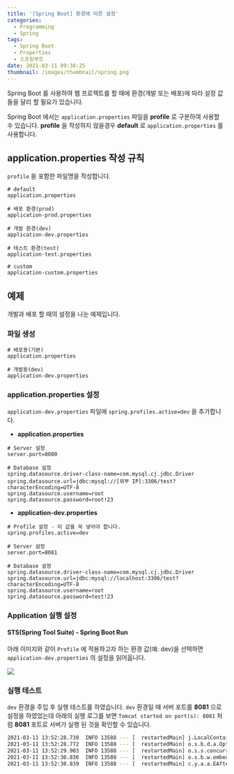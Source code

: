 ```yaml
---
title: '[Spring Boot] 환경에 따른 설정'
categories:
  - Programming
  - Spring
tags:
  - Spring Boot
  - Properties
  - 스프링부트
date: 2021-03-11 09:38:25
thumbnail: /images/thumbnail/spring.png
---
```


Spring Boot 를 사용하여 웹 프로젝트를 할 때에 환경(개발 또는 배포)에 따라 설정 값들을 달리 할 필요가 있습니다.

Spring Boot 에서는 `application.properties` 파일을 **profile** 로 구분하여 사용할 수 있습니다. **profile** 을 작성하지 않을경우 **default** 로 `application.properties` 를 사용합니다.

## application.properties 작성 규칙

`profile` 을 포함한 파일명을 작성합니다.

```properties
# default
application.properties

# 배포 환경(prod)
application-prod.properties

# 개발 환경(dev)
application-dev.properties

# 테스트 환경(test)
application-test.properties

# custom
application-custom.properties
```

## 예제

개발과 배포 할 때의 설정을 나눈 예제입니다.

### 파일 생성

```properties
# 배포용(기본)
application.properties

# 개발용(dev)
application-dev.properties
```

### application.properties 설정

`application-dev.properties` 파일에 `spring.profiles.active=dev` 을 추가합니다.

- **application.properties**

```properties
# Server 설정
server.port=8080

# Database 설정
spring.datasource.driver-class-name=com.mysql.cj.jdbc.Driver
spring.datasource.url=jdbc:mysql://[외부 IP]:3306/test?characterEncoding=UTF-8
spring.datasource.username=root
spring.datasource.password=root!23
```

- **application-dev.properties**

```properties
# Profile 설정 - 이 값을 꼭 넣어야 합니다.
spring.profiles.active=dev

# Server 설정
server.port=8081

# Database 설정
spring.datasource.driver-class-name=com.mysql.cj.jdbc.Driver
spring.datasource.url=jdbc:mysql://localhost:3306/test?characterEncoding=UTF-8
spring.datasource.username=root
spring.datasource.password=test!23
```

### Application 실행 설정

#### **STS(Spring Tool Suite)** - Spring Boot Run

아래 이미지와 같이 `Profile` 에 적용하고자 하는 환경 값(예: dev)을 선택하면 `application-dev.properties` 의 설정을 읽어옵니다.

![](/images/springboot/profile_setting.png)

### 실행 테스트

`dev` 환경을 주입 후 실행 테스트를 하였습니다. `dev` 환경일 때 서버 포트를 **8081** 으로 설정을 하였었는데 아래의 실행 로그를 보면 `Tomcat started on port(s): 8081` 처럼 **8081** 포트로 서버가 실행 된 것을 확인할 수 있습니다.

```bash
2021-03-11 13:52:28.738  INFO 13588 --- [  restartedMain] j.LocalContainerEntityManagerFactoryBean : Initialized JPA EntityManagerFactory for persistence unit 'default'
2021-03-11 13:52:28.772  INFO 13588 --- [  restartedMain] o.s.b.d.a.OptionalLiveReloadServer       : LiveReload server is running on port 35729
2021-03-11 13:52:29.903  INFO 13588 --- [  restartedMain] o.s.s.concurrent.ThreadPoolTaskExecutor  : Initializing ExecutorService 'applicationTaskExecutor'
2021-03-11 13:52:30.836  INFO 13588 --- [  restartedMain] o.s.b.w.embedded.tomcat.TomcatWebServer  : Tomcat started on port(s): 8081 (http) with context path '/admin'
2021-03-11 13:52:30.839  INFO 13588 --- [  restartedMain] c.y.a.a.EAfterschoolAdminApplication     : Started EAfterschoolAdminApplication in 6.985 seconds (JVM running for 7.822)
```
